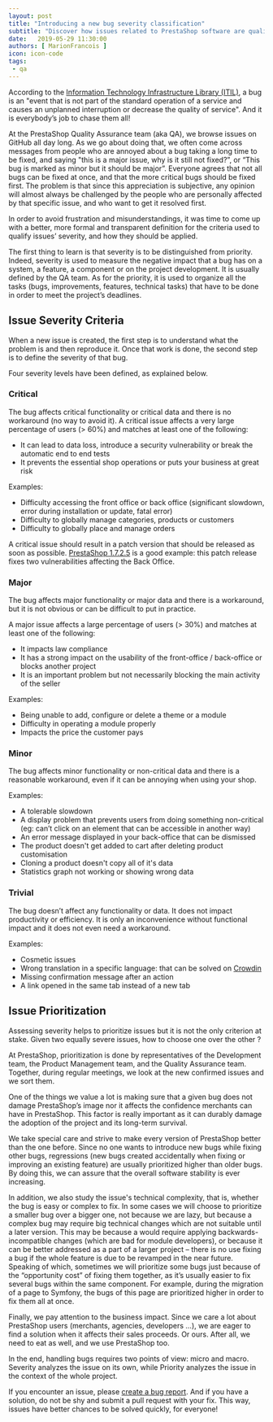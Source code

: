 ```yaml
---
layout: post
title: "Introducing a new bug severity classification"
subtitle: "Discover how issues related to PrestaShop software are qualified and prioritized"
date:   2019-05-29 11:30:00
authors: [ MarionFrancois ]
icon: icon-code
tags:
 - qa
---
```


According to the [Information Technology Infrastructure Library (ITIL)](https://fr.wikipedia.org/wiki/Information_Technology_Infrastructure_Library), a bug is an "event that is not part of the standard operation of a service and causes an unplanned interruption or decrease the quality of service". And it is everybody’s job to chase them all!

At the PrestaShop Quality Assurance team (aka QA), we browse issues on GitHub all day long. As we go about doing that, we often come across messages from people who are annoyed about a bug taking a long time to be fixed, and saying "this is a major issue, why is it still not fixed?”, or “This bug is marked as minor but it should be major”. Everyone agrees that not all bugs can be fixed at once, and that the more critical bugs should be fixed first. The problem is that since this appreciation is subjective, any opinion will almost always be challenged by the people who are personally affected by that specific issue, and who want to get it resolved first.

In order to avoid frustration and misunderstandings, it was time to come up with a better, more formal and transparent definition for the criteria used to qualify issues’ severity, and how they should be applied. 

The first thing to learn is that severity is to be distinguished from priority. Indeed, severity is used to measure the negative impact that a bug has on a system, a feature, a component or on the project development. It is usually defined by the QA team. As for the priority, it is used to organize all the tasks (bugs, improvements, features, technical tasks) that have to be done in order to meet the project’s deadlines. 


## Issue Severity Criteria

When a new issue is created, the first step is to understand what the problem is and then reproduce it. Once that work is done, the second step is to define the severity of that bug.

Four severity levels have been defined, as explained below.


### Critical

The bug affects critical functionality or critical data and there is no workaround (no way to avoid it).
A critical issue affects a very large percentage of users (> 60%) and matches at least one of the following:

- It can lead to data loss, introduce a security vulnerability or break the automatic end to end tests
- It prevents the essential shop operations or puts your business at great risk

Examples:

- Difficulty accessing the front office or back office (significant slowdown, error during installation or update, fatal error)
- Difficulty to globally manage categories, products or customers
- Difficulty to globally place and manage orders

A critical issue should result in a patch version that should be released as soon as possible. [PrestaShop 1.7.2.5](http://build.prestashop.com/news/prestashop-1-7-2-5-maintenance-release/) is a good example: this patch release fixes two vulnerabilities affecting the Back Office.


### Major

The bug affects major functionality or major data and there is a workaround, but it is not obvious or can be difficult to put in practice.

A major issue affects a large percentage of users (> 30%) and matches at least one of the following:

- It impacts law compliance
- It has a strong impact on the usability of the front-office / back-office or blocks another project
- It is an important problem but not necessarily blocking the main activity of the seller

Examples:

- Being unable to add, configure or delete a theme or a module
- Difficulty in operating a module properly
- Impacts the price the customer pays

### Minor

The bug affects minor functionality or non-critical data and there is a reasonable workaround, even if it can be annoying when using your shop.


Examples:

- A tolerable slowdown
- A display problem that prevents users from doing something non-critical (eg: can’t click on an element that can be accessible in another way)
- An error message displayed in your back-office that can be dismissed
- The product doesn't get added to cart after deleting product customisation
- Cloning a product doesn't copy all of it's data
- Statistics graph not working or showing wrong data 


### Trivial

The bug doesn’t affect any functionality or data. It does not impact productivity or efficiency. It is only an inconvenience without functional impact and it does not even need a workaround.

Examples:

- Cosmetic issues
- Wrong translation in a specific language: that can be solved on [Crowdin](https://crowdin.com/project/prestashop-official)
- Missing confirmation message after an action
- A link opened in the same tab instead of a new tab

## Issue Prioritization

Assessing severity helps to prioritize issues but it is not the only criterion at stake. Given two equally severe issues, how to choose one over the other ?

At PrestaShop, prioritization is done by representatives of the Development team, the Product Management team, and the Quality Assurance team. Together, during regular meetings, we look at the new confirmed issues and we sort them.

One of the things we value a lot is making sure that a given bug does not damage PrestaShop’s image nor it affects the confidence merchants can have in PrestaShop. This factor is really important as it can durably damage the adoption of the project and its long-term survival. 

We take special care and strive to make every version of PrestaShop better than the one before. Since no one wants to introduce new bugs while fixing other bugs, regressions (new bugs created accidentally when fixing or improving an existing feature) are usually prioritized higher than older bugs. By doing this, we can assure that the overall software stability is ever increasing. 

In addition, we also study the issue's technical complexity, that is, whether the bug is easy or complex to fix. In some cases we will choose to prioritize a smaller bug over a bigger one, not because we are lazy, but because a complex bug may require big technical changes which are not suitable until a later version. This may be because a would require applying backwards-incompatible changes (which are bad for module developers), or because it can be better addressed as a part of a larger project – there is no use fixing a bug if the whole feature is due to be revamped in the near future. Speaking of which, sometimes we will prioritize some bugs just because of the “opportunity cost” of fixing them together, as it’s usually easier to fix several bugs within the same component. For example, during the migration of a page to Symfony, the bugs of this page are prioritized higher in order to fix them all at once.

Finally, we pay attention to the business impact. Since we care a lot about PrestaShop users (merchants, agencies, developers ...), we are eager to find a solution when it affects their sales proceeds. Or ours. After all, we need to eat as well, and we use PrestaShop too.

In the end, handling bugs requires two points of view: micro and macro. Severity analyzes the issue on its own, while Priority analyzes the issue in the context of the whole project.

If you encounter an issue, please [create a bug report](https://github.com/PrestaShop/PrestaShop/issues/new?template=bug_report.md). And if you have a solution, do not be shy and submit a pull request with your fix. This way, issues have better chances to be solved quickly, for everyone!
